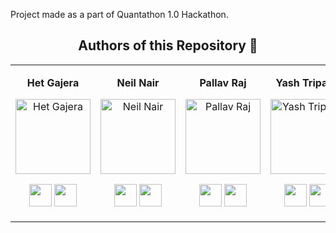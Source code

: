 Project made as a part of Quantathon 1.0 Hackathon. 

<div align="center"><h2><strong>Authors of this Repository 🤝</strong></h2></div>

<table align="center">
<tr align="center">
<td>

**Het Gajera**

<p align="center">
<img src = "https://avatars.githubusercontent.com/u/103428174?v=4"  height="120" alt="Het Gajera">
</p>
<p align="center">
<a href = "https://github.com/het03"><img src = "http://www.iconninja.com/files/241/825/211/round-collaboration-social-github-code-circle-network-icon.svg" width="36" height = "36"/></a>
<a href = "https://www.linkedin.com/in/het-gajera-83984925a/">
<img src = "http://www.iconninja.com/files/863/607/751/network-linkedin-social-connection-circular-circle-media-icon.svg" width="36" height="36"/>
</a>
</p>
</td>

<td>

**Neil Nair**

<p align="center">
<img src = "https://avatars.githubusercontent.com/u/95778971?v=4"  height="120" alt="Neil Nair">
</p>
<p align="center">
<a href = "https://github.com/NeilB1ju"><img src = "http://www.iconninja.com/files/241/825/211/round-collaboration-social-github-code-circle-network-icon.svg" width="36" height = "36"/></a>
<a href = "https://www.linkedin.com/in/het-gajera-83984925a/">
<img src = "http://www.iconninja.com/files/863/607/751/network-linkedin-social-connection-circular-circle-media-icon.svg" width="36" height="36"/>
</a>
</p>
</td>

<td>

**Pallav Raj**

<p align="center">
<img src = "https://avatars.githubusercontent.com/u/103437428?v=4"  height="120" alt="Pallav Raj">
</p>
<p align="center">
<a href = "https://github.com/pn1027"><img src = "http://www.iconninja.com/files/241/825/211/round-collaboration-social-github-code-circle-network-icon.svg" width="36" height = "36"/></a>
<a href = "https://www.linkedin.com/in/het-gajera-83984925a/">
<img src = "http://www.iconninja.com/files/863/607/751/network-linkedin-social-connection-circular-circle-media-icon.svg" width="36" height="36"/>
</a>
</p>
</td>

<td>

**Yash Tripathi**

<p align="center">
<img src = "https://avatars.githubusercontent.com/u/103556790?v=4"  height="120" alt="Yash Tripathi">
</p>
<p align="center">
<a href = "https://github.com/ys2723"><img src = "http://www.iconninja.com/files/241/825/211/round-collaboration-social-github-code-circle-network-icon.svg" width="36" height = "36"/></a>
<a href = "https://www.linkedin.com/in/yash-tripathi-722263196/">
<img src = "http://www.iconninja.com/files/863/607/751/network-linkedin-social-connection-circular-circle-media-icon.svg" width="36" height="36"/>
</a>
</p>
</td>

</table>

